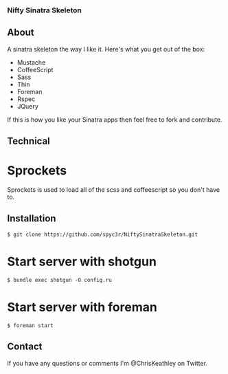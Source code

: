 ### Nifty Sinatra Skeleton

## About
A sinatra skeleton the way I like it.  Here's what you get out of the box:

* Mustache
* CoffeeScript
* Sass
* Thin
* Foreman
* Rspec
* JQuery

If this is how you like your Sinatra apps then feel free to fork and contribute.

## Technical

# Sprockets
Sprockets is used to load all of the scss and coffeescript so you don't have to.

## Installation
    $ git clone https://github.com/spyc3r/NiftySinatraSkeleton.git

# Start server with shotgun
    $ bundle exec shotgun -O config.ru

# Start server with foreman
    $ foreman start

## Contact
If you have any questions or comments I'm @ChrisKeathley on Twitter.